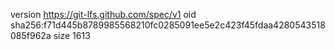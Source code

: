 version https://git-lfs.github.com/spec/v1
oid sha256:f71d445b8789985568210fc0285091ee5e2c423f45fdaa4280543518085f962a
size 1613
